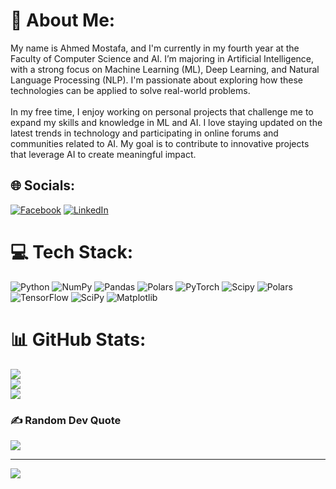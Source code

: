 # 💫 About Me:
My name is Ahmed Mostafa, and I'm currently in my fourth year at the Faculty of Computer Science and AI. I’m majoring in Artificial Intelligence, with a strong focus on Machine Learning (ML), Deep Learning, and Natural Language Processing (NLP). I'm passionate about exploring how these technologies can be applied to solve real-world problems.<br><br>In my free time, I enjoy working on personal projects that challenge me to expand my skills and knowledge in ML and AI. I love staying updated on the latest trends in technology and participating in online forums and communities related to AI. My goal is to contribute to innovative projects that leverage AI to create meaningful impact.


## 🌐 Socials:
[![Facebook](https://img.shields.io/badge/Facebook-%231877F2.svg?logo=Facebook&logoColor=white)](https://www.facebook.com/profile.php?id=100007459872106) [![LinkedIn](https://img.shields.io/badge/LinkedIn-%230077B5.svg?logo=linkedin&logoColor=white)](https://www.linkedin.com/in/ahmed-mostafa-010436248/) 

# 💻 Tech Stack:
![Python](https://img.shields.io/badge/python-3670A0?style=for-the-badge&logo=python&logoColor=ffdd54) ![NumPy](https://img.shields.io/badge/numpy-%23013243.svg?style=for-the-badge&logo=numpy&logoColor=white) ![Pandas](https://img.shields.io/badge/pandas-%23150458.svg?style=for-the-badge&logo=pandas&logoColor=white) ![Polars](https://img.shields.io/badge/polars-%231D3557.svg?style=for-the-badge&logo=polars&logoColor=white) ![PyTorch](https://img.shields.io/badge/PyTorch-%23EE4C2C.svg?style=for-the-badge&logo=PyTorch&logoColor=white) ![Scipy](https://img.shields.io/badge/SciPy-%230C55A5.svg?style=for-the-badge&logo=scipy&logoColor=%white) ![Polars](https://img.shields.io/badge/polars-%231D3557.svg?style=for-the-badge&logo=polars&logoColor=white) ![TensorFlow](https://img.shields.io/badge/TensorFlow-%23FF6F00.svg?style=for-the-badge&logo=TensorFlow&logoColor=white) ![SciPy](https://img.shields.io/badge/SciPy-%230C55A5.svg?style=for-the-badge&logo=scipy&logoColor=white)
![Matplotlib](https://img.shields.io/badge/Matplotlib-%23ffffff.svg?style=for-the-badge&logo=matplotlib&logoColor=black)
# 📊 GitHub Stats:
![](https://github-readme-stats.vercel.app/api?username=EngAhmed19&theme=dark&hide_border=false&include_all_commits=false&count_private=false)<br/>
![](https://github-readme-streak-stats.herokuapp.com/?user=EngAhmed19&theme=dark&hide_border=false)<br/>
![](https://github-readme-stats.vercel.app/api/top-langs/?username=EngAhmed19&theme=dark&hide_border=false&include_all_commits=false&count_private=false&layout=compact)

### ✍️ Random Dev Quote
![](https://quotes-github-readme.vercel.app/api?type=horizontal&theme=radical)

---
[![](https://visitcount.itsvg.in/api?id=EngAhmed19&icon=0&color=0)](https://visitcount.itsvg.in)

<!-- Proudly created with GPRM ( https://gprm.itsvg.in ) -->

